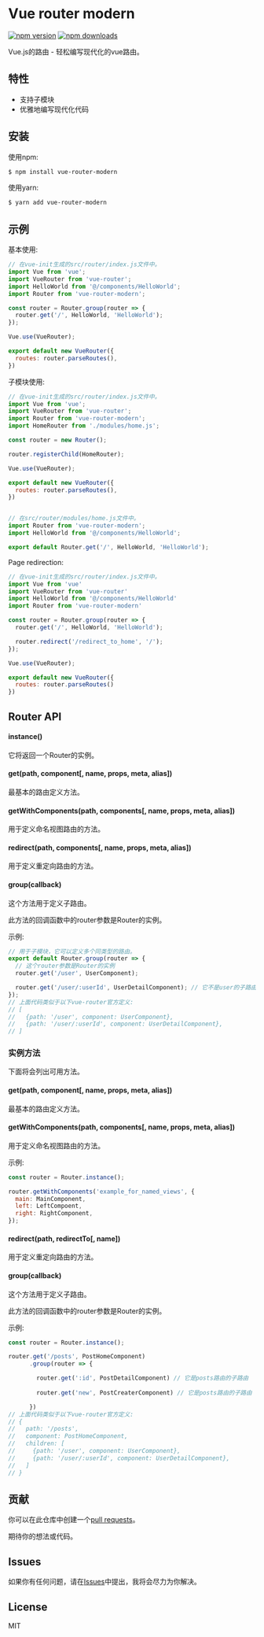 # Vue router modern

[![npm version](https://img.shields.io/npm/v/vue-router-modern.svg?style=flat-square)](https://www.npmjs.org/package/vue-router-modern)
[![npm downloads](https://img.shields.io/npm/dm/vue-router-modern.svg?style=flat-square)](http://npm-stat.com/charts.html?package=vue-router-modern)

Vue.js的路由 - 轻松编写现代化的vue路由。

## 特性

- 支持子模块
- 优雅地编写现代化代码

## 安装

使用npm:

```bash
$ npm install vue-router-modern
```

使用yarn:

```bash
$ yarn add vue-router-modern
```

## 示例

基本使用:

```javascript
// 在vue-init生成的src/router/index.js文件中。
import Vue from 'vue';
import VueRouter from 'vue-router';
import HelloWorld from '@/components/HelloWorld';
import Router from 'vue-router-modern';

const router = Router.group(router => {
  router.get('/', HelloWorld, 'HelloWorld');
});

Vue.use(VueRouter);

export default new VueRouter({
  routes: router.parseRoutes(),
})
```

子模块使用:

```javascript
// 在vue-init生成的src/router/index.js文件中。
import Vue from 'vue';
import VueRouter from 'vue-router';
import Router from 'vue-router-modern';
import HomeRouter from './modules/home.js';

const router = new Router();

router.registerChild(HomeRouter);

Vue.use(VueRouter);

export default new VueRouter({
  routes: router.parseRoutes(),
})


// 在src/router/modules/home.js文件中。
import Router from 'vue-router-modern';
import HelloWorld from '@/components/HelloWorld';

export default Router.get('/', HelloWorld, 'HelloWorld');
```

Page redirection:

```javascript
// 在vue-init生成的src/router/index.js文件中。
import Vue from 'vue'
import VueRouter from 'vue-router'
import HelloWorld from '@/components/HelloWorld'
import Router from 'vue-router-modern'

const router = Router.group(router => {
  router.get('/', HelloWorld, 'HelloWorld');

  router.redirect('/redirect_to_home', '/');
});

Vue.use(VueRouter);

export default new VueRouter({
  routes: router.parseRoutes()
})
```

## Router API

#### instance()

它将返回一个Router的实例。

#### get(path, component[, name, props, meta, alias])

最基本的路由定义方法。

#### getWithComponents(path, components[, name, props, meta, alias])

用于定义命名视图路由的方法。

#### redirect(path, components[, name, props, meta, alias])

用于定义重定向路由的方法。

#### group(callback)

这个方法用于定义子路由。

此方法的回调函数中的router参数是Router的实例。

示例: 

```javascript
// 用于子模块，它可以定义多个同类型的路由。
export default Router.group(router => {
  // 这个router参数是Router的实例
  router.get('/user', UserComponent);

  router.get('/user/:userId', UserDetailComponent); // 它不是user的子路由，是同级路由
}); 
// 上面代码类似于以下vue-router官方定义:
// [
//   {path: '/user', component: UserComponent},
//   {path: '/user/:userId', component: UserDetailComponent},
// ]
```


### 实例方法

下面将会列出可用方法。

#### get(path, component[, name, props, meta, alias])

最基本的路由定义方法。

#### getWithComponents(path, components[, name, props, meta, alias])

用于定义命名视图路由的方法。

示例:

```javascript
const router = Router.instance();

router.getWithComponents('example_for_named_views', {
  main: MainComponent,
  left: LeftCompoent,
  right: RightComponent,
});
```

#### redirect(path, redirectTo[, name])

用于定义重定向路由的方法。

#### group(callback)

这个方法用于定义子路由。

此方法的回调函数中的router参数是Router的实例。

示例: 

```javascript
const router = Router.instance();

router.get('/posts', PostHomeComponent)
      .group(router => {

        router.get(':id', PostDetailComponent) // 它是posts路由的子路由
        
        router.get('new', PostCreaterComponent) // 它是posts路由的子路由

      })
// 上面代码类似于以下vue-router官方定义:
// {
//   path: '/posts',
//   component: PostHomeComponent,
//   children: [
//     {path: '/user', component: UserComponent},
//     {path: '/user/:userId', component: UserDetailComponent},
//   ]
// }
```

## 贡献

你可以在此仓库中创建一个[pull requests](https://github.com/qiutuleng/vue-router-modern/pulls)。

期待你的想法或代码。

## Issues

如果你有任何问题，请在[Issues](https://github.com/qiutuleng/vue-router-modern/issues)中提出，我将会尽力为你解决。

## License

MIT

